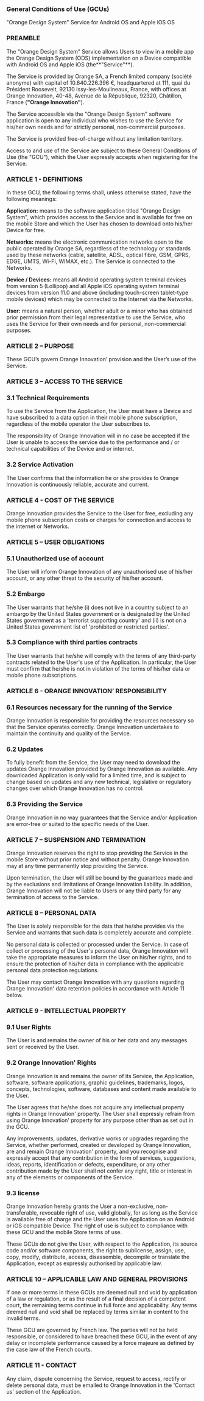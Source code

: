 ### General Conditions of Use (GCUs)  
"Orange Design System" Service for Android OS and Apple iOS OS

### PREAMBLE

The "Orange Design System" Service allows Users to view in a mobile app the Orange Design System (ODS) implementation on a Device compatible with Android OS and Apple iOS (the**"Service"**).

The Service is provided by Orange SA, a French limited company (société anonyme) with capital of 10.640.226.396 €, headquartered at 111, quai du Président Roosevelt, 92130 Issy-les-Moulineaux, France, with offices at Orange Innovation, 40-48, Avenue de la République, 92320, Châtillon, France (**"Orange Innovation"**).

The Service accessible via the "Orange Design System" software application is open to any individual who wishes to use the Service for his/her own needs and for strictly personal, non-commercial purposes.

The Service is provided free-of-charge without any limitation territory.

Access to and use of the Service are subject to these General Conditions of Use (the "GCU"), which the User expressly accepts when registering for the Service.

### ARTICLE 1 - DEFINITIONS

In these GCU, the following terms shall, unless otherwise stated, have the following meanings:

**Application:** means to the software application titled "Orange Design System", which provides access to the Service and is available for free on the mobile Store and which the User has chosen to download onto his/her Device for free.

**Networks:** means the electronic communication networks open to the public operated by Orange SA, regardless of the technology or standards used by these networks (cable, satellite, ADSL, optical fibre, GSM, GPRS, EDGE, UMTS, Wi-Fi, WIMAX, etc.). The Service is connected to the Networks.

**Device / Devices:** means all Android operating system terminal devices from version 5 (Lollipop) and all Apple iOS operating system terminal devices from version 11.0 and above (including touch-screen tablet-type mobile devices) which may be connected to the Internet via the Networks.

**User:** means a natural person, whether adult or a minor who has obtained prior permission from their legal representative to use the Service, who uses the Service for their own needs and for personal, non-commercial purposes.

### ARTICLE 2 – PURPOSE

These GCU’s govern Orange Innovation’ provision and the User’s use of the Service.

### ARTICLE 3 – ACCESS TO THE SERVICE

### 3.1 Technical Requirements

To use the Service from the Application, the User must have a Device and have subscribed to a data option in their mobile phone subscription, regardless of the mobile operator the User subscribes to.

The responsibility of Orange Innovation will in no case be accepted if the User is unable to access the service due to the performance and / or technical capabilities of the Device and or internet.

### 3.2 Service Activation

The User confirms that the information he or she provides to Orange Innovation is continuously reliable, accurate and current.

### ARTICLE 4 - COST OF THE SERVICE

Orange Innovation provides the Service to the User for free, excluding any mobile phone subscription costs or charges for connection and access to the internet or Networks.

### ARTICLE 5 – USER OBLIGATIONS

### 5.1 Unauthorized use of account

The User will inform Orange Innovation of any unauthorised use of his/her account, or any other threat to the security of his/her account.

### 5.2 Embargo

The User warrants that he/she (i) does not live in a country subject to an embargo by the United States government or is designated by the United States government as a 'terrorist supporting country' and (ii) is not on a United States government list of 'prohibited or restricted parties'.

### 5.3 Compliance with third parties contracts

The User warrants that he/she will comply with the terms of any third-party contracts related to the User's use of the Application. In particular, the User must confirm that he/she is not in violation of the terms of his/her data or mobile phone subscriptions.

### ARTICLE 6 - ORANGE INNOVATION’ RESPONSIBILITY

### 6.1 Resources necessary for the running of the Service

Orange Innovation is responsible for providing the resources necessary so that the Service operates correctly. Orange Innovation undertakes to maintain the continuity and quality of the Service.

### 6.2 Updates

To fully benefit from the Service, the User may need to download the updates Orange Innovation provided by Orange Innovation as available. Any downloaded Application is only valid for a limited time, and is subject to change based on updates and any new technical, legislative or regulatory changes over which Orange Innovation has no control.

### 6.3 Providing the Service

Orange Innovation in no way guarantees that the Service and/or Application are error-free or suited to the specific needs of the User.

### ARTICLE 7 – SUSPENSION AND TERMINATION

Orange Innovation reserves the right to stop providing the Service in the mobile Store without prior notice and without penalty. Orange Innovation may at any time permanently stop providing the Service.

Upon termination, the User will still be bound by the guarantees made and by the exclusions and limitations of Orange Innovation liability. In addition, Orange Innovation will not be liable to Users or any third party for any termination of access to the Service.

### ARTICLE 8 – PERSONAL DATA

The User is solely responsible for the data that he/she provides via the Service and warrants that such data is completely accurate and complete.

No personal data is collected or processed under the Service. In case of collect or processing of the User's personal data, Orange Innovation will take the appropriate measures to inform the User on his/her rights, and to ensure the protection of his/her data in compliance with the applicable personal data protection regulations.

The User may contact Orange Innovation with any questions regarding Orange Innovation' data retention policies in accordance with Article 11 below.

### ARTICLE 9 - INTELLECTUAL PROPERTY

### 9.1 User Rights

The User is and remains the owner of his or her data and any messages sent or received by the User.

### 9.2 Orange Innovation' Rights

Orange Innovation is and remains the owner of its Service, the Application, software, software applications, graphic guidelines, trademarks, logos, concepts, technologies, software, databases and content made available to the User.

The User agrees that he/she does not acquire any intellectual property rights in Orange Innovation' property. The User shall expressly refrain from using Orange Innovation' property for any purpose other than as set out in the GCU.

Any improvements, updates, derivative works or upgrades regarding the Service, whether performed, created or developed by Orange Innovation, are and remain Orange Innovation' property, and you recognise and expressly accept that any contribution in the form of services, suggestions, ideas, reports, identification or defects, expenditure, or any other contribution made by the User shall not confer any right, title or interest in any of the elements or components of the Service.

### 9.3 license

Orange Innovation hereby grants the User a non-exclusive, non-transferable, revocable right of use, valid globally, for as long as the Service is available free of charge and the User uses the Application on an Android or iOS compatible Device. The right of use is subject to compliance with these GCU and the mobile Store terms of use.

These GCUs do not give the User, with respect to the Application, its source code and/or software components, the right to sublicense, assign, use, copy, modify, distribute, access, disassemble, decompile or translate the Application, except as expressly authorised by applicable law.

### ARTICLE 10 – APPLICABLE LAW AND GENERAL PROVISIONS

If one or more terms in these GCUs are deemed null and void by application of a law or regulation, or as the result of a final decision of a competent court, the remaining terms continue in full force and applicability. Any terms deemed null and void shall be replaced by terms similar in content to the invalid terms.

These GCU are governed by French law. The parties will not be held responsible, or considered to have breached these GCU, in the event of any delay or incomplete performance caused by a force majeure as defined by the case law of the French courts.

### ARTICLE 11 - CONTACT

Any claim, dispute concerning the Service, request to access, rectify or delete personal data, must be emailed to Orange Innovation in the 'Contact us' section of the Application.
